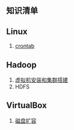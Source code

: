 ## 知识清单

## Linux

1. [crontab](https://irmp.github.io/crontab)


## Hadoop

1. [虚拟机安装和集群搭建](https://irmp.github.io/vb-centos-hadoop)
2. HDFS

## VirtualBox

1. [磁盘扩容](https://irmp.github.io/Virtualbox扩容)

